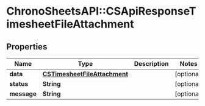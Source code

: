 # ChronoSheetsAPI::CSApiResponseTimesheetFileAttachment

## Properties
Name | Type | Description | Notes
------------ | ------------- | ------------- | -------------
**data** | [**CSTimesheetFileAttachment**](CSTimesheetFileAttachment.md) |  | [optional] 
**status** | **String** |  | [optional] 
**message** | **String** |  | [optional] 


